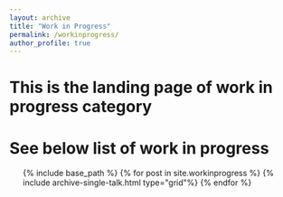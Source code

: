 ```yaml
---
layout: archive
title: "Work in Progress"
permalink: /workinprogress/
author_profile: true
---
```


# This is the landing page of work in progress category

See below list of work in progress
===

<ul> {% include base_path %}
{% for post in site.workinprogress %}
  {% include archive-single-talk.html type="grid"%}
{% endfor %} </ul>